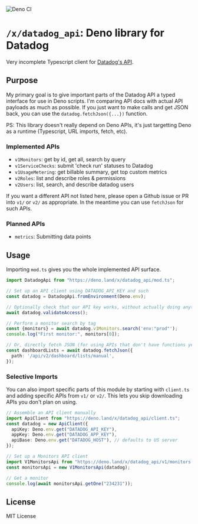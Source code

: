 ![Deno CI](https://github.com/danopia/deno-datadog_api/workflows/Deno%20CI/badge.svg?branch=main)

# `/x/datadog_api`: Deno library for Datadog

Very incomplete Typescript client
for [Datadog's API](https://docs.datadoghq.com/api/v1/).

## Purpose

My primary goal is to give important parts of the Datadog API
a typed interface for use in Deno scripts.
I'm comparing API docs with actual API payloads as much as possible.
If you just want to make calls and get JSON back,
you can use the `datadog.fetchJson({...})` function.

PS: This library doesn't really depend on Deno APIs,
it's just targetting Deno as a runtime (Typescript, URL imports, fetch, etc).

### Implemented APIs

* `v1Monitors`: get by id, get all, search by query
* `v1ServiceChecks`: submit 'check run' statuses to Datadog
* `v1UsageMetering`: get billable summary, get top custom metrics
* `v2Roles`: list and describe roles & permissions
* `v2Users`: list, search, and describe datadog users

If you want a different API not listed here,
please open a Github issue or PR into `v1/` or `v2/` as appropriate.
In the meantime you can use `fetchJson` for such APIs.

### Planned APIs

* `metrics`: Submitting data points

## Usage

Importing `mod.ts` gives you the whole implemented API surface.

```typescript
import DatadogApi from "https://deno.land/x/datadog_api/mod.ts";

// Set up an API client using DATADOG_API_KEY and such
const datadog = DatadogApi.fromEnvironment(Deno.env);

// Optionally check that our API key works, without actually doing anything
await datadog.validateAccess();

// Perform a monitor search by tag
const {monitors} = await datadog.v1Monitors.search('env:"prod"');
console.log("First monitor:", monitors[0]);

// Or, directly fetch JSON (for using APIs that don't have functions yet)
const dashboardLists = await datadog.fetchJson({
  path: '/api/v2/dashboard/lists/manual',
});
```

### Selective Imports

You can also import specific parts of this module by
starting with `client.ts` and adding specific APIs from `v1/` or `v2/`.
This lets you skip downloading APIs you don't plan on using.

```typescript
// Assemble an API client manually
import ApiClient from "https://deno.land/x/datadog_api/client.ts";
const datadog = new ApiClient({
  apiKey: Deno.env.get("DATADOG_API_KEY"),
  appKey: Deno.env.get("DATADOG_APP_KEY"),
  apiBase: Deno.env.get("DATADOG_HOST"), // defaults to US server
});

// Set up a Monitors API client
import V1MonitorsApi from "https://deno.land/x/datadog_api/v1/monitors.ts";
const monitorsApi = new V1MonitorsApi(datadog);

// Get a monitor
console.log(await monitorsApi.getOne("234231"));
```

## License

MIT License
